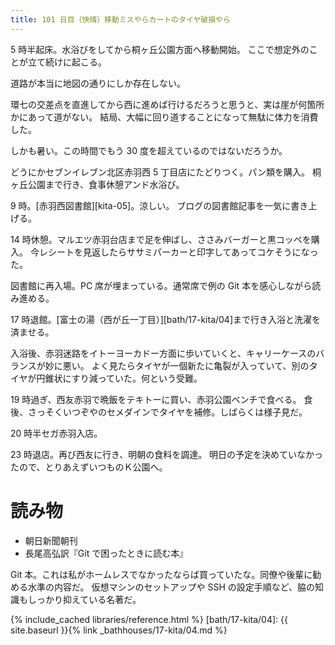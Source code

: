 ```yaml
---
title: 101 日目（快晴）移動ミスやらカートのタイヤ破損やら
---
```


5 時半起床。水浴びをしてから桐ヶ丘公園方面へ移動開始。
ここで想定外のことが立て続けに起こる。

道路が本当に地図の通りにしか存在しない。

環七の交差点を直進してから西に進めば行けるだろうと思うと、実は崖が何箇所かにあって道がない。
結局、大幅に回り道することになって無駄に体力を消費した。

しかも暑い。この時間でもう 30 度を超えているのではないだろうか。

どうにかセブンイレブン北区赤羽西 5 丁目店にたどりつく。パン類を購入。
桐ヶ丘公園まで行き、食事休憩アンド水浴び。

9 時。[赤羽西図書館][kita-05]。涼しい。
ブログの図書館記事を一気に書き上げる。

14 時休憩。マルエツ赤羽台店まで足を伸ばし、ささみバーガーと黒コッペを購入。
今レシートを見返したらササミパーカーと印字してあってコケそうになった。

図書館に再入場。PC 席が埋まっている。通常席で例の Git 本を感心しながら読み進める。

17 時退館。[富士の湯（西が丘一丁目）][bath/17-kita/04]まで行き入浴と洗濯を済ませる。

入浴後、赤羽迷路をイトーヨーカドー方面に歩いていくと、キャリーケースのバランスが妙に悪い。
よく見たらタイヤが一個新たに亀裂が入っていて、別のタイヤが円錐状にすり減っていた。何という受難。

19 時過ぎ、西友赤羽で晩飯をテキトーに買い、赤羽公園ベンチで食べる。
食後、さっそくいつぞやのセメダインでタイヤを補修。しばらくは様子見だ。

20 時半セガ赤羽入店。

23 時退店。再び西友に行き、明朝の食料を調達。
明日の予定を決めていなかったので、とりあえずいつものＫ公園へ。

# 読み物

* 朝日新聞朝刊
* 長尾高弘訳『Git で困ったときに読む本』

Git 本。これは私がホームレスでなかったならば買っていたな。同僚や後輩に勧める水準の内容だ。
仮想マシンのセットアップや SSH の設定手順など、脇の知識もしっかり抑えている名著だ。

{% include_cached libraries/reference.html %}
[bath/17-kita/04]: {{ site.baseurl }}{% link _bathhouses/17-kita/04.md %}
